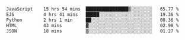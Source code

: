 <!--START_SECTION:waka-->

```txt
JavaScript    15 hrs 54 mins  ████████████████▒░░░░░░░░   65.77 %
EJS           4 hrs 41 mins   █████░░░░░░░░░░░░░░░░░░░░   19.36 %
Python        2 hrs 1 min     ██░░░░░░░░░░░░░░░░░░░░░░░   08.36 %
HTML          43 mins         ▓░░░░░░░░░░░░░░░░░░░░░░░░   02.98 %
JSON          18 mins         ▒░░░░░░░░░░░░░░░░░░░░░░░░   01.27 %
```

<!--END_SECTION:waka-->

